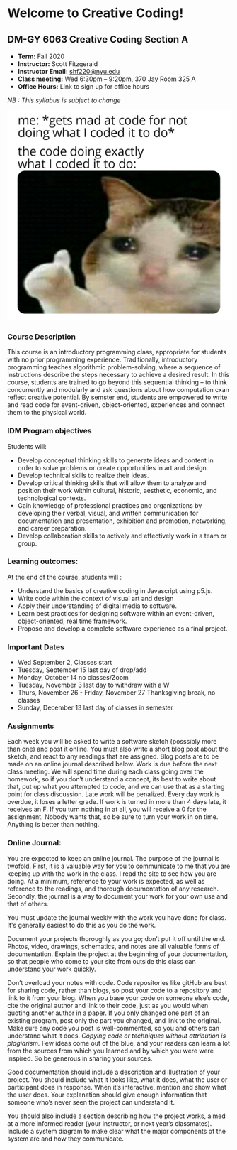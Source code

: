 # Welcome to Creative Coding!
## DM-GY 6063 Creative Coding Section A

* **Term:** Fall 2020
* **Instructor:** Scott Fitzgerald
* **Instructor Email:** shf220@nyu.edu
* **Class meeting:** Wed 6:30pm – 9:20pm, 370 Jay Room 325 A
* **Office Hours:** Link to sign up for office hours

_NB : This syllabus is subject to change_

![The mascot](header.jpg)

### Course Description
This course is an introductory programming class, appropriate for students with no prior programming experience. Traditionally, introductory programming teaches algorithmic problem-solving, where a sequence of instructions describe the steps necessary to achieve a desired result. In this course, students are trained to go beyond this sequential thinking – to think concurrently and modularly and ask questions about how computation cxan reflect creative potential. By semster end, students are empowered to write and read code for event-driven, object-oriented, experiences and connect them to the physical world.

### IDM Program objectives
Students will:
* Develop conceptual thinking skills to generate ideas and content in order to solve problems or create opportunities in art and design.
* Develop technical skills to realize their ideas.
* Develop critical thinking skills that will allow them to analyze and position their work within cultural, historic, aesthetic, economic, and technological contexts.
* Gain knowledge of professional practices and organizations by developing their verbal, visual, and written communication for documentation and presentation, exhibition and promotion, networking, and career preparation.
* Develop collaboration skills to actively and effectively work in a team or group.

### Learning outcomes:
At the end of the course, students will :
* Understand the basics of creative coding in Javascript using p5.js.
* Write code within the context of visual art and design
* Apply their understanding of digital media to software.
* Learn best practices for designing software within an event-driven, object-oriented, real time framework.
* Propose and develop a complete software experience as a final project.

### Important Dates
* Wed September 2, Classes start
* Tuesday, September 15 last day of drop/add
* Monday, October 14 no classes/Zoom
* Tuesday, November 3 last day to withdraw with a W
* Thurs, November 26 - Friday, November 27 Thanksgiving break, no classes
* Sunday, December 13 last day of classes in semester

### Assignments
Each week you will be asked to write a software sketch (posssibly more than one) and post it online. You must also write a short blog post about the sketch, and react to any readings that are assigned. Blog posts are to be made on an online journal described below. Work is due before the next class meeting. We will spend time during each class going over the homework, so if you don’t understand a concept, its best to write about that, put up what you attempted to code, and we can use that as a starting point for class discussion.
Late work will be penalized. Every day work is overdue, it loses a letter grade. If work is turned in more than 4 days late, it receives an F. If you turn nothing in at all, you will receive a 0 for the assignment. Nobody wants that, so be sure to turn your work in on time. Anything is better than nothing.

### Online Journal:
You are expected to keep an online journal. The purpose of the journal is twofold. First, it is a valuable way for you to communicate to me that you are keeping up with the work in the class. I read the site to see how you are doing. At a minimum, reference to your work is expected, as well as reference to the readings, and thorough documentation of any research. Secondly, the journal is a way to document your work for your own use and that of others.

You must update the journal weekly with the work you have done for class. It's generally easiest to do this as you do the work.

Document your projects thoroughly as you go; don’t put it off until the end. Photos, video, drawings, schematics, and notes are all valuable forms of documentation. Explain the project at the beginning of your documentation, so that people who come to your site from outside this class can understand your work quickly.

Don’t overload your notes with code. Code repositories like gitHub are best for sharing code, rather than blogs, so post your code to a repository and link to it from your blog. When you base your code on someone else’s code, cite the original author and link to their code, just as you would when quoting another author in a paper. If you only changed one part of an existing program, post only the part you changed, and link to the original. Make sure any code you post is well-commented, so you and others can understand what it does. _Copying code or techniques without attribution is plagiarism._ Few ideas come out of the blue, and your readers can learn a lot from the sources from which you learned and by which you were were inspired. So be generous in sharing your sources.

Good documentation should include a description and illustration of your project. You should include what it looks like, what it does, what the user or participant does in response. When it’s interactive, mention and show what the user does. Your explanation should give enough information that someone who’s never seen the project can understand it.

You should also include a section describing how the project works, aimed at a more informed reader (your instructor, or next year’s classmates). Include a system diagram to make clear what the major components of the system are and how they communicate.
